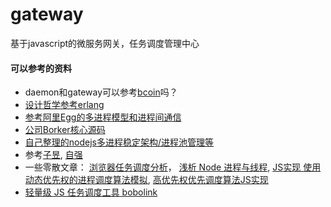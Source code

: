 # gateway
基于javascript的微服务网关，任务调度管理中心

#### 可以参考的资料
+ daemon和gateway可以参考[bcoin](https://github.com/bcoin-org/bcoin/tree/master/lib/workers)吗？
+ [设计哲学参考erlang](https://github.com/stevekeol/marktext-articles/blob/master/%40BFChain-borker-gate%E4%B8%8EErlang%E4%B9%8B%E7%A6%85.md)
+ [参考阿里Egg的多进程模型和进程间通信](https://zhuanlan.zhihu.com/p/62892856)
+ [公司Borker核心源码]()
+ [自己整理的nodejs多进程稳定架构/进程池管理等](https://www.processon.com/mindmap/5e96e4130791293bf9726d58)
+ 参考[子昱](), [自强](https://github.com/lanlyhs/sync-block/blob/master/doc/todo.md)
+ 一些零散文章： [浏览器任务调度分析](https://juejin.im/post/6844904040841609223)，
[浅析 Node 进程与线程](https://juejin.im/post/6844904033640169486), [JS实现 使用动态优先权的进程调度算法模拟](https://blog.csdn.net/qq_37288477/article/details/84844900), [高优先权优先调度算法JS实现](https://www.pianshen.com/article/1132349153/)
+ [轻量级 JS 任务调度工具 bobolink](https://my.oschina.net/u/2391658/blog/1865944)
